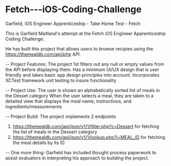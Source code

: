 # Fetch---iOS-Coding-Challenge
Garfield, iOS Engineer Apprenticeship - Take Home Test - Fetch

This is Garfield Maitland's attempt at the Fetch iOS Engineer Apprenticeship Coding Challenge.

He has built this project that allows users to browse recipies using the https://themealdb.com/api/php API. 

--
Project Features:
The project 1st filters out any null or empty values from the API before displaying them.
Has a minimum UI/UX design that is user friendly and takes basic app design principles into account.
Incorporates XCTest framework unit testing to insure functionality

--
Project Use:
The user is shown an alphabetically sorted list of meals in the Desset category
When the user selects a meal, they are taken to a detailed view that displays the meal name, instructinos, and ingredients/measurements

--
Project Build:
The project implements 2 endpoints 
1. https://themealdb.com/api/json/v1/1/filter.php?c=Dessert for fetching the list of meals in the Dessert category
2. https://themealdb.com/api/json/v1/1/lookup.php?i=MEAL_ID for fetching the meal details by its ID

--
One more thing:
Garfield has included thought process paperwork to assist evaluators in interpreting his approach to building the project.

